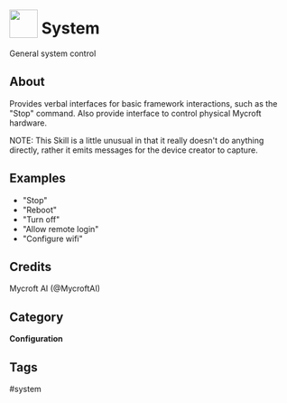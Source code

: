 # <img src='https://raw.githack.com/FortAwesome/Font-Awesome/master/svgs/solid/cog.svg' card_color='#40DBB0' width='50' height='50' style='vertical-align:bottom'/> System
General system control

## About
Provides verbal interfaces for basic framework interactions, such as the
"Stop" command.  Also provide interface to control physical Mycroft hardware.

NOTE: This Skill is a little unusual in that it really doesn't do anything
directly, rather it emits messages for the device creator to capture.


## Examples
* "Stop"
* "Reboot"
* "Turn off"
* "Allow remote login"
* "Configure wifi"

## Credits
Mycroft AI (@MycroftAI)

## Category
**Configuration**

## Tags
#system
